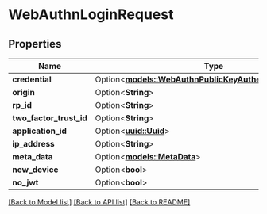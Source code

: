 # WebAuthnLoginRequest

## Properties

Name | Type | Description | Notes
------------ | ------------- | ------------- | -------------
**credential** | Option<[**models::WebAuthnPublicKeyAuthenticationRequest**](WebAuthnPublicKeyAuthenticationRequest.md)> |  | [optional]
**origin** | Option<**String**> |  | [optional]
**rp_id** | Option<**String**> |  | [optional]
**two_factor_trust_id** | Option<**String**> |  | [optional]
**application_id** | Option<[**uuid::Uuid**](uuid::Uuid.md)> |  | [optional]
**ip_address** | Option<**String**> |  | [optional]
**meta_data** | Option<[**models::MetaData**](MetaData.md)> |  | [optional]
**new_device** | Option<**bool**> |  | [optional]
**no_jwt** | Option<**bool**> |  | [optional]

[[Back to Model list]](../README.md#documentation-for-models) [[Back to API list]](../README.md#documentation-for-api-endpoints) [[Back to README]](../README.md)


